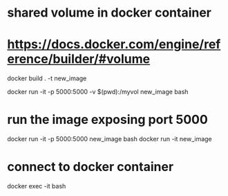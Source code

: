 # shared volume in docker container

# https://docs.docker.com/engine/reference/builder/#volume

docker build . -t new_image

docker run -it -p 5000:5000 -v $(pwd):/myvol new_image bash

# run the image exposing port 5000
docker run -it -p 5000:5000 new_image bash
docker run -it  new_image

# connect to docker container
docker exec -it <mycontainer> bash

